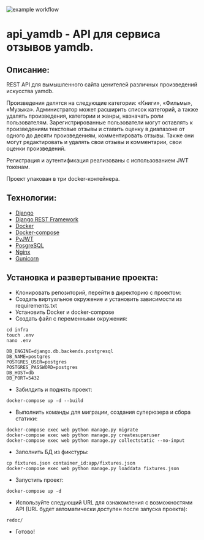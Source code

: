![example workflow](https://github.com/truth711/yamdb_final/actions/workflows/yamdb_workflow.yml/badge.svg)
# api_yamdb - API для сервиса отзывов yamdb.
## Описание:
REST API для вымышленного сайта ценителей различных произведений искусства yamdb. 

Произведения делятся на следующие категории: «Книги», «Фильмы», «Музыка». Администратор может расширить список категорий, а также удалять произведения, категории и жанры, назначать роли пользователям. Зарегистрированные пользователи могут оставлять к произведениям текстовые отзывы и ставить оценку в диапазоне от одного до десяти произведениям, комментировать отзывы. Также они могут редактировать и удалять свои отзывы и комментарии, свои оценки произведений.

Регистрация и аутентификация реализованы с использованием JWT токенам.

Проект упакован в три docker-контейнера.

## Технологии:
- [Django](https://www.djangoproject.com/)
- [Django REST Framework](https://www.django-rest-framework.org)
- [Docker](https://www.docker.com)
- [Docker-compose](https://docs.docker.com/compose/)
- [PyJWT](https://pyjwt.readthedocs.io/)
- [PosgreSQL](https://www.postgresql.org)
- [Nginx](https://nginx.org/)
- [Gunicorn](https://gunicorn.org)

## Установка и развертывание проекта:
- Клонировать репозиторий, перейти в директорию с проектом:
- Создать виртуальное окружение и установить зависимости из requirements.txt
- Установить Docker и docker-compose
- Cоздать файл с переменными окружения:
```
cd infra
touch .env
nano .env

DB_ENGINE=django.db.backends.postgresql
DB_NAME=postgres
POSTGRES_USER=postgres
POSTGRES_PASSWORD=postgres
DB_HOST=db
DB_PORT=5432
```
- Забилдить и поднять проект:
```
docker-compose up -d --build
```
- Выполнить команды для миграции, создания суперюзера и сбора статики:
```
docker-compose exec web python manage.py migrate
docker-compose exec web python manage.py createsuperuser
docker-compose exec web python manage.py collectstatic --no-input 
```
- Заполнить БД из фикстуры:
```
cp fixtures.json container_id:app/fixtures.json
docker-compose exec web python manage.py loaddata fixtures.json
```
- Запустить проект:
```
docker-compose up -d
```
- Используйте следующий URL для ознакомления с возможностями API (URL будет автоматически доступен после запуска проекта):
```
redoc/
```
- Готово!
